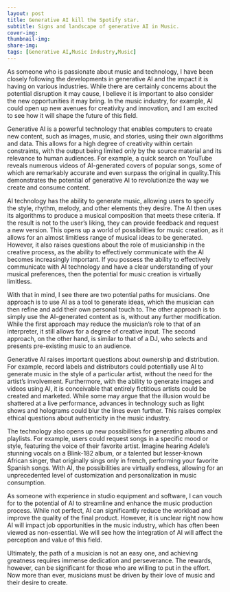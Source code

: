 ```yaml
---
layout: post
title: Generative AI kill the Spotify star.
subtitle: Signs and landscape of generative AI in Music.
cover-img: 
thumbnail-img: 
share-img: 
tags: [Generative AI,Music Industry,Music]
---
```


As someone who is passionate about music and technology, I have been closely following the developments in generative AI and the impact it is having on various industries. While there are certainly concerns about the potential disruption it may cause, I believe it is important to also consider the new opportunities it may bring. In the music industry, for example, AI could open up new avenues for creativity and innovation, and I am excited to see how it will shape the future of this field.

Generative AI is a powerful technology that enables computers to create new content, such as images, music, and stories, using their own algorithms and data. This allows for a high degree of creativity within certain constraints, with the output being limited only by the source material and its relevance to human audiences. For example, a quick search on YouTube reveals numerous videos of AI-generated covers of popular songs, some of which are remarkably accurate and even surpass the original in quality.This demonstrates the potential of generative AI to revolutionize the way we create and consume content.

AI technology has the ability to generate music, allowing users to specify the style, rhythm, melody, and other elements they desire. The AI then uses its algorithms to produce a musical composition that meets these criteria. If the result is not to the user’s liking, they can provide feedback and request a new version. This opens up a world of possibilities for music creation, as it allows for an almost limitless range of musical ideas to be generated. However, it also raises questions about the role of musicianship in the creative process, as the ability to effectively communicate with the AI becomes increasingly important. If you possess the ability to effectively communicate with AI technology and have a clear understanding of your musical preferences, then the potential for music creation is virtually limitless.

With that in mind, I see there are two potential paths for musicians. One approach is to use AI as a tool to generate ideas, which the musician can then refine and add their own personal touch to. The other approach is to simply use the AI-generated content as is, without any further modification. While the first approach may reduce the musician’s role to that of an interpreter, it still allows for a degree of creative input. The second approach, on the other hand, is similar to that of a DJ, who selects and presents pre-existing music to an audience.

Generative AI raises important questions about ownership and distribution. For example, record labels and distributors could potentially use AI to generate music in the style of a particular artist, without the need for the artist’s involvement. Furthermore, with the ability to generate images and videos using AI, it is conceivable that entirely fictitious artists could be created and marketed. While some may argue that the illusion would be shattered at a live performance, advances in technology such as light shows and holograms could blur the lines even further. This raises complex ethical questions about authenticity in the music industry. 

The technology also opens up new possibilities for generating albums and playlists. For example, users could request songs in a specific mood or style, featuring the voice of their favorite artist. Imagine hearing Adele’s stunning vocals on a Blink-182 album, or a talented but lesser-known African singer, that originally sings only in french, performing your favorite Spanish songs. With AI, the possibilities are virtually endless, allowing for an unprecedented level of customization and personalization in music consumption.

As someone with experience in studio equipment and software, I can vouch for to the potential of AI to streamline and enhance the music production process. While not perfect, AI can significantly reduce the workload and improve the quality of the final product. However, it is unclear right now how AI will impact job opportunities in the music industry, which has often been viewed as non-essential. We will see how the integration of AI will affect the perception and value of this field.

Ultimately, the path of a musician is not an easy one, and achieving greatness requires immense dedication and perseverance. The rewards, however, can be significant for those who are willing to put in the effort. Now more than ever, musicians must be driven by their love of music and their desire to create. 
